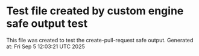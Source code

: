 # Test file created by custom engine safe output test
This file was created to test the create-pull-request safe output.
Generated at: Fri Sep  5 12:03:21 UTC 2025
